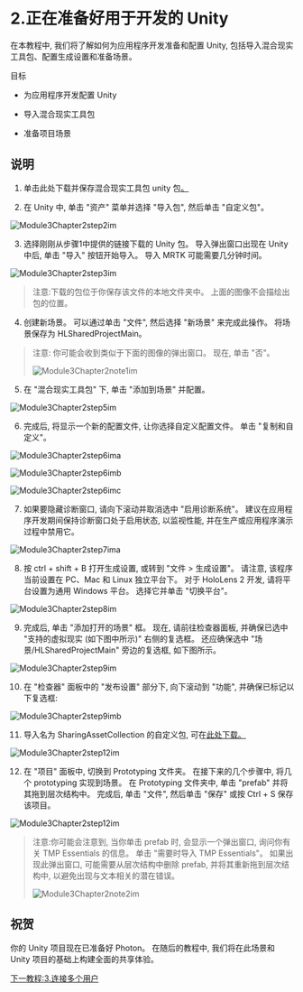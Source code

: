 # <a name="2-getting-unity-ready-for-development"></a>2.正在准备好用于开发的 Unity 


在本教程中, 我们将了解如何为应用程序开发准备和配置 Unity, 包括导入混合现实工具包、配置生成设置和准备场景。

目标

- 为应用程序开发配置 Unity

- 导入混合现实工具包

- 准备项目场景

## <a name="instructions"></a>说明

1. 单击此处下载并保存混合现实工具包 unity 包[。](https://github.com/microsoft/MixedRealityToolkit-Unity/releases/download/v2.0.0-RC2.1/Microsoft.MixedReality.Toolkit.Unity.Foundation-v2.0.0-RC2.1.unitypackage)

2. 在 Unity 中, 单击 "资产" 菜单并选择 "导入包", 然后单击 "自定义包"。

![Module3Chapter2step2im](images/module3chapter2step2im.PNG)

3. 选择刚刚从步骤1中提供的链接下载的 Unity 包。 导入弹出窗口出现在 Unity 中后, 单击 "导入" 按钮开始导入。 导入 MRTK 可能需要几分钟时间。

![Module3Chapter2step3im](images/module3chapter2step3im.PNG)

> 注意:下载的包位于你保存该文件的本地文件夹中。 上面的图像不会描绘出包的位置。

4. 创建新场景。 可以通过单击 "文件", 然后选择 "新场景" 来完成此操作。 将场景保存为 HLSharedProjectMain。

> 注意: 你可能会收到类似于下面的图像的弹出窗口。 现在, 单击 "否"。
>
> ![Module3Chapter2note1im](images/module3chapter2note1im.PNG)

5. 在 "混合现实工具包" 下, 单击 "添加到场景" 并配置。

![Module3Chapter2step5im](images/module3chapter2step5im.PNG)

6. 完成后, 将显示一个新的配置文件, 让你选择自定义配置文件。 单击 "复制和自定义"。

![Module3Chapter2step6ima](images/module3chapter2step6ima.PNG)

![Module3Chapter2step6imb](images/module3chapter2step6imb.PNG)

![Module3Chapter2step6imc](images/module3chapter2step6imc.PNG)

7. 如果要隐藏诊断窗口, 请向下滚动并取消选中 "启用诊断系统"。 建议在应用程序开发期间保持诊断窗口处于启用状态, 以监视性能, 并在生产或应用程序演示过程中禁用它。 

![Module3Chapter2step7ima](images/module3chapter2step7ima.PNG)

8. 按 ctrl + shift + B 打开生成设置, 或转到 "文件 > 生成设置"。 请注意, 该程序当前设置在 PC、Mac 和 Linux 独立平台下。 对于 HoloLens 2 开发, 请将平台设置为通用 Windows 平台。 选择它并单击 "切换平台"。

![Module3Chapter2step8im](images/module3chapter2step8im.PNG)

9. 完成后, 单击 "添加打开的场景" 框。 现在, 请前往检查器面板, 并确保已选中 "支持的虚拟现实 (如下图中所示)" 右侧的复选框。 还应确保选中 "场景/HLSharedProjectMain" 旁边的复选框, 如下图所示。

![Module3Chapter2step9im](images/module3chapter2step9im.PNG)

10. 在 "检查器" 面板中的 "发布设置" 部分下, 向下滚动到 "功能", 并确保已标记以下复选框:

![Module3Chapter2step9imb](images/module3chapter2step9imb.PNG)

11. 导入名为 SharingAssetCollection 的自定义包, 可在[此处下载。](https://github.com/microsoft/MixedRealityLearning/releases/tag/development)

![Module3Chapter2step12im](images/module3chapter2step11im.PNG)

12. 在 "项目" 面板中, 切换到 Prototyping 文件夹。 在接下来的几个步骤中, 将几个 prototyping 实现到场景。 在 Prototyping 文件夹中, 单击 "prefab" 并将其拖到层次结构中。 完成后, 单击 "文件", 然后单击 "保存" 或按 Ctrl + S 保存该项目。

![Module3Chapter2step12im](images/module3chapter2step12im.PNG)

   > 注意:你可能会注意到, 当你单击 prefab 时, 会显示一个弹出窗口, 询问你有关 TMP Essentials 的信息。 单击 "需要时导入 TMP Essentials"。 如果出现此弹出窗口, 可能需要从层次结构中删除 prefab, 并将其重新拖到层次结构中, 以避免出现与文本相关的潜在错误。
   >
>![Module3Chapter2note2im](images/module3chapter2note2im.PNG)


## <a name="congratulations"></a>祝贺

你的 Unity 项目现在已准备好 Photon。 在随后的教程中, 我们将在此场景和 Unity 项目的基础上构建全面的共享体验。

[下一教程:3.连接多个用户](mrlearning-sharing(photon)-ch3.md)

